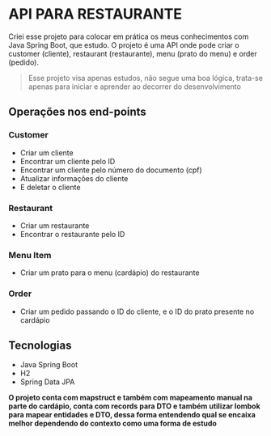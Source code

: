 # API PARA RESTAURANTE

Criei esse projeto para colocar em prática os meus conhecimentos com Java Spring Boot,
que estudo.
O projeto é uma API onde pode criar o customer (cliente), restaurant (restaurante), menu (prato do menu) e
order (pedido).

>Esse projeto visa apenas estudos, não segue uma boa lógica, trata-se apenas para iniciar e aprender ao decorrer do desenvolvimento

## Operações nos end-points

### Customer
- Criar um cliente
- Encontrar um cliente pelo ID
- Encontrar um cliente pelo número do documento (cpf)
- Atualizar informações do cliente
- E deletar o cliente

### Restaurant
- Criar um restaurante
- Encontrar o restaurante pelo ID

### Menu Item
- Criar um prato para o menu (cardápio) do restaurante

### Order
- Criar um pedido passando o ID do cliente, e o ID do prato presente no cardápio

## Tecnologias
- Java Spring Boot
- H2
- Spring Data JPA

**O projeto conta com mapstruct e também com mapeamento manual na parte do cardápio, conta com records para DTO e também utilizar 
lombok para mapear entidades e DTO, dessa forma entendendo qual se encaixa melhor dependendo do contexto como uma forma de estudo**
